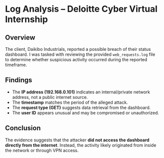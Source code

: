 # Log Analysis – Deloitte Cyber Virtual Internship

## Overview
The client, Daikibo Industrials, reported a possible breach of their status dashboard. I was tasked with reviewing the provided `web_requests.log` file to determine whether suspicious activity occurred during the reported timeframe.

## Findings
- The **IP address (192.168.0.101)** indicates an internal/private network address, not a public internet source.  
- The **timestamp** matches the period of the alleged attack.  
- The **request type (GET)** suggests data retrieval from the dashboard.  
- The **user ID** appears unusual and may be compromised or unauthorized.  

## Conclusion
The evidence suggests that the attacker **did not access the dashboard directly from the internet**. Instead, the activity likely originated from inside the network or through VPN access. 